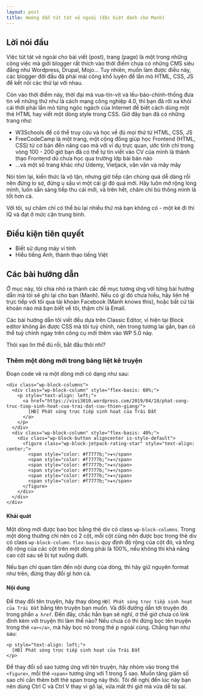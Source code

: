 ```yaml
---
layout: post
title: Hướng dẫn tút tát vẻ ngoài (đặc biệt dành cho Manh)
---
```


## Lời nói đầu

Việc tút tát vẻ ngoài cho bài viết (post), trang (page) là một trong những công việc mà giới blogger rất thích vào thời điểm chưa có những CMS siêu đẳng như Wordpress, Drupal, Mojo... Tuy nhiên, muốn làm được điều này, các blogger đời đầu đã phải mài công khổ luyện để lần mò HTML, CSS, JS để kết nối các thứ lại với nhau.

Còn vào thời điểm này, thời đại mà vua-tin-vịt và lều-báo-chính-thống đưa tin về những thứ như là cách mạng công nghiệp 4.0, thì bạn đã rời xa khỏi cái thời phải lần mò từng ngóc ngách của Internet để biết cách dùng một thẻ HTML hay viết một dòng style trong CSS. Giờ đây bạn đã có những trang như:

* W3Schools để có thể truy cứu và học về đủ mọi thứ từ HTML, CSS, JS
* FreeCodeCamp là một trang, một cộng đồng giúp học Frontend (HTML, CSS) từ cơ bản đến nâng cao mà với ví dụ trực quan, ước tính chỉ trong vòng 100 - 200 giờ bạn đã có thể tự tin viết vào CV của mình là thành thạo Frontend dù chưa học qua trường lớp bài bản nào
* ...và một số trang khác như Udemy, Vietjack, vân vân và mây mây

Nói tóm lại, kiến thức là vô tận, nhưng giờ tiếp cận chúng quá dễ dàng rồi nên đừng lo sợ, đừng u sầu vì một cái gì đó quá mới. Hãy luôn mở rộng lòng mình, luôn sẵn sàng tiếp thu cái mới, và trên hết, chăm chỉ bù thông minh là tốt hơn cả.

Với tôi, sự chăm chỉ có thể bù lại nhiều thứ mà bạn không có - một kẻ đi thi IQ và đạt ở mức cận trung bình.

## Điều kiện tiên quyết

* Biết sử dụng máy vi tính
* Hiểu tiếng Anh, thành thạo tiếng Việt

## Các bài hướng dẫn

Ở mục này, tôi chia nhỏ ra thành các đề mục tương ứng với từng bài hướng dẫn mà tôi sẽ ghi lại cho bạn (Manh). Nếu có gì đó chưa hiểu, hãy liên hệ trực tiếp với tôi qua tài khoản Facebook (Manh knows this), hoặc bất cứ tài khoản nào mà bạn biết về tôi, thậm chí là Email.

Các bài hướng dẫn tôi viết đều dựa trên Classic Editor, vì hiện tại Block editor không ăn được CSS mà tôi tuỳ chỉnh, nên trong tương lai gần, bạn có thể tuỳ chỉnh ngay trên công cụ mới thêm vào WP 5.0 này.

Thôi xạo lìn thế đủ rồi, bắt đầu thôi nhỉ?

### Thêm một dòng mới trong bảng liệt kê truyện

Đoạn code vẽ ra một dòng mới có dạng như sau:

```
<div class="wp-block-columns">
  <div class="wp-block-column" style="flex-basis: 60%;">
    <p style="text-align: left;">
      <a href="https://vivi3010.wordpress.com/2019/04/10/phat-song-truc-tiep-sinh-hoat-cua-trai-dat-cuu-thien-giang/">
        [HĐ] Phát sóng trực tiếp sinh hoạt của Trái Đất
      </a>
    </p>
  </div>
  <div class="wp-block-column" style="flex-basis: 40%;">
    <div class="wp-block-button aligncenter is-style-default">
      <figure class="wp-block-jetpack-rating-star" style="text-align: center;">
        <span style="color: #f7777b;">★</span>
        <span style="color: #f7777b;">★</span>
        <span style="color: #f7777b;">★</span>
        <span style="color: #f7777b;">★</span>
        <span style="color: #f7777b;">★</span>
        <span style="color: #f7777b;">★</span>
      </figure>
    </div>
  </div>
</div>
```

#### Khái quát

Một dòng mới được bao bọc bằng thẻ div có class `wp-block-columns`. Trong một dòng thường chỉ nên có 2 cột, mỗi cột cũng nên được bọc trong thẻ div có class `wp-block-column`. `flex-basis` quy định độ rộng của cột đó, và tổng độ rộng của các cột trên một dòng phải là 100%, nếu không thì khả năng cao cột sau sẽ bị tụt xuống dưới.

Nếu bạn chỉ quan tâm đến nội dung của dòng, thì hãy giữ nguyên format như trên, đừng thay đổi gì hơn cả.

#### Nội dung

Để thay đổi tên truyện, hãy thay dòng `HĐ] Phát sóng trực tiếp sinh hoạt của Trái Đất` bằng tên truyện bạn muốn. Và đổi đường dẫn tới truyện đó trong phần `a href`.
Đến đây, chắc hẳn bạn sẽ nghĩ, ơ thế giờ chưa có link đính kèm với truyện thì làm thế nào? Nếu chưa có thì đừng bọc tên truyện trong thẻ `<a></a>`, mà hãy bọc nó trong thẻ p ngoài cùng. Chẳng hạn như sau:

```
<p style="text-align: left;">
  [HĐ] Phát sóng trực tiếp sinh hoạt của Trái Đất
</p>
```

Để thay đổi số sao tương ứng với tên truyện, hãy nhòm vào trong thẻ `<figure>`, mỗi thẻ `<span>` tương ứng với 1 trong 5 sao. Muốn tăng giảm số sao chỉ cần thêm bớt thẻ span trong này thôi. Tôi đề nghị đến lúc này bạn nên dùng Ctrl C và Ctrl V thay vì gõ lại, vừa mất thì giờ mà vừa dễ bị sai.